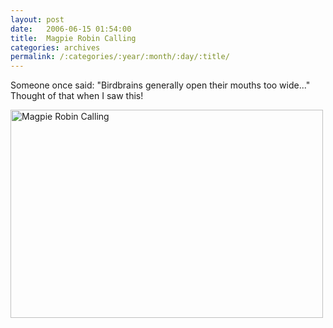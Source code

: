 ```yaml
---
layout: post
date:	2006-06-15 01:54:00
title:  Magpie Robin Calling
categories: archives
permalink: /:categories/:year/:month/:day/:title/
---
```

<P>


Someone once said: "Birdbrains generally open their mouths too wide..."
Thought of that when I saw this!


<A title="Photo Sharing" href="http://www.flickr.com/photos/86494503@N00/167239481/"><IMG height=333 alt="Magpie Robin Calling" src="http://static.flickr.com/63/167239481_d20811886d.jpg" width=500></A></P>
